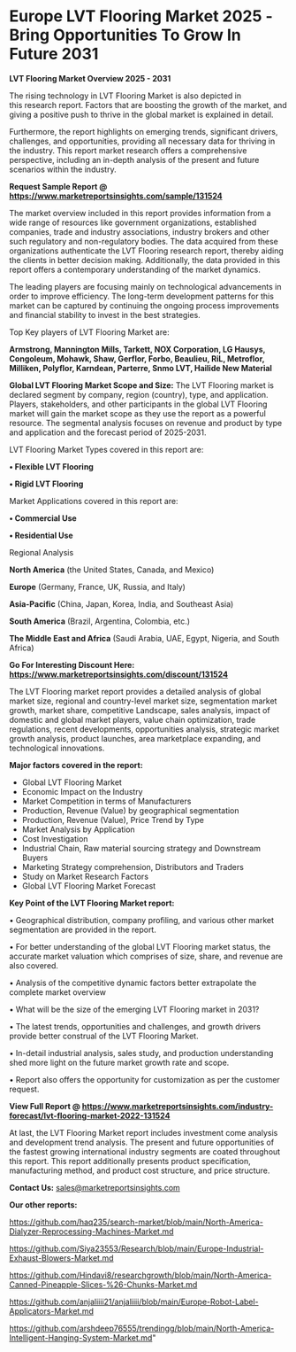 # Europe LVT Flooring Market 2025 -Bring Opportunities To Grow In Future 2031

<Strong> LVT Flooring Market Overview 2025 - 2031</strong>

The rising technology in LVT Flooring Market is also depicted in this research report. Factors that are boosting the growth of the market, and giving a positive push to thrive in the global market is explained in detail.

Furthermore, the report highlights on emerging trends, significant drivers, challenges, and opportunities, providing all necessary data for thriving in the industry. This report market research offers a comprehensive perspective, including an in-depth analysis of the present and future scenarios within the industry.

<strong>Request Sample Report @ <a href=https://www.marketreportsinsights.com/sample/131524>https://www.marketreportsinsights.com/sample/131524</a></strong>

The market overview included in this report provides information from a wide range of resources like government organizations, established companies, trade and industry associations, industry brokers and other such regulatory and non-regulatory bodies. The data acquired from these organizations authenticate the LVT Flooring research report, thereby aiding the clients in better decision making. Additionally, the data provided in this report offers a contemporary understanding of the market dynamics.

The leading players are focusing mainly on technological advancements in order to improve efficiency. The long-term development patterns for this market can be captured by continuing the ongoing process improvements and financial stability to invest in the best strategies.

Top Key players of LVT Flooring Market are:

<strong>Armstrong, Mannington Mills, Tarkett, NOX Corporation, LG Hausys, Congoleum, Mohawk, Shaw, Gerflor, Forbo, Beaulieu, RiL, Metroflor, Milliken, Polyflor, Karndean, Parterre, Snmo LVT, Hailide New Material</strong>

<strong><b>Global LVT Flooring Market Scope and Size:</b></strong>
The LVT Flooring market is declared segment by company, region (country), type, and application. Players, stakeholders, and other participants in the global LVT Flooring market will gain the market scope as they use the report as a powerful resource. The segmental analysis focuses on revenue and product by type and application and the forecast period of 2025-2031.

LVT Flooring Market Types covered in this report are:

<strong>• Flexible LVT Flooring

• Rigid LVT Flooring</strong>

Market Applications covered in this report are:

<strong>• Commercial Use

• Residential Use</strong> 

Regional Analysis

<strong>North America</strong> (the United States, Canada, and Mexico)

<strong>Europe</strong> (Germany, France, UK, Russia, and Italy)

<strong>Asia-Pacific</strong> (China, Japan, Korea, India, and Southeast Asia)

<strong>South America</strong> (Brazil, Argentina, Colombia, etc.)

<strong>The Middle East and Africa</strong> (Saudi Arabia, UAE, Egypt, Nigeria, and South Africa)

<strong>Go For Interesting Discount Here: <a href=https://www.marketreportsinsights.com/discount/131524>https://www.marketreportsinsights.com/discount/131524</a></strong>

The LVT Flooring market report provides a detailed analysis of global market size, regional and country-level market size, segmentation market growth, market share, competitive Landscape, sales analysis, impact of domestic and global market players, value chain optimization, trade regulations, recent developments, opportunities analysis, strategic market growth analysis, product launches, area marketplace expanding, and technological innovations.

<strong><b>Major factors covered in the report:</b></strong>
<ul>
  <li>Global LVT Flooring Market </li>
  <li>Economic Impact on the Industry</li>
  <li>Market Competition in terms of Manufacturers</li>
  <li>Production, Revenue (Value) by geographical segmentation</li>
  <li>Production, Revenue (Value), Price Trend by Type</li>
  <li>Market Analysis by Application</li>
  <li>Cost Investigation</li>
  <li>Industrial Chain, Raw material sourcing strategy and Downstream Buyers</li>
  <li>Marketing Strategy comprehension, Distributors and Traders</li>
  <li>Study on Market Research Factors</li>
  <li>Global LVT Flooring Market Forecast</li>
</ul>

<strong><b>Key Point of the LVT Flooring Market report:</b></strong>

• Geographical distribution, company profiling, and various other market segmentation are provided in the report.

• For better understanding of the global LVT Flooring market status, the accurate market valuation which comprises of size, share, and revenue are also covered.

• Analysis of the competitive dynamic factors better extrapolate the complete market overview

• What will be the size of the emerging LVT Flooring market in 2031?

• The latest trends, opportunities and challenges, and growth drivers provide better construal of the LVT Flooring Market.

• In-detail industrial analysis, sales study, and production understanding shed more light on the future market growth rate and scope.

• Report also offers the opportunity for customization as per the customer request.

<strong><b>View Full Report @ <a href=https://www.marketreportsinsights.com/industry-forecast/lvt-flooring-market-2022-131524>https://www.marketreportsinsights.com/industry-forecast/lvt-flooring-market-2022-131524</a></b></strong>


At last, the LVT Flooring Market report includes investment come analysis and development trend analysis. The present and future opportunities of the fastest growing international industry segments are coated throughout this report. This report additionally presents product specification, manufacturing method, and product cost structure, and price structure.

<strong>Contact Us:</strong>
sales@marketreportsinsights.com

<strong>Our other reports:</strong>

<a href=https://github.com/haq235/search-market/blob/main/North-America-Dialyzer-Reprocessing-Machines-Market.md>https://github.com/haq235/search-market/blob/main/North-America-Dialyzer-Reprocessing-Machines-Market.md</a>

<a href=https://github.com/Siya23553/Research/blob/main/Europe-Industrial-Exhaust-Blowers-Market.md>https://github.com/Siya23553/Research/blob/main/Europe-Industrial-Exhaust-Blowers-Market.md</a>

<a href=https://github.com/Hindavi8/researchgrowth/blob/main/North-America-Canned-Pineapple-Slices-%26-Chunks-Market.md>https://github.com/Hindavi8/researchgrowth/blob/main/North-America-Canned-Pineapple-Slices-%26-Chunks-Market.md</a>

<a href=https://github.com/anjaliiii21/anjaliiii/blob/main/Europe-Robot-Label-Applicators-Market.md>https://github.com/anjaliiii21/anjaliiii/blob/main/Europe-Robot-Label-Applicators-Market.md</a>

<a href=https://github.com/arshdeep76555/trendingg/blob/main/North-America-Intelligent-Hanging-System-Market.md>https://github.com/arshdeep76555/trendingg/blob/main/North-America-Intelligent-Hanging-System-Market.md</a>"
